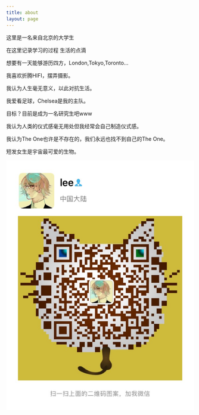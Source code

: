 ```yaml
---
title: about
layout: page
---
```


这里是一名来自北京的大学生

在这里记录学习的过程  生活的点滴

想要有一天能够游历四方，London,Tokyo,Toronto...

我喜欢折腾HIFI，摆弄摄影。

我认为人生毫无意义，以此对抗生活。

我爱看足球，Chelsea是我的主队。

目标？目前是成为一名研究生吧www

我认为人类的仪式感毫无用处但我经常会自己制造仪式感。

我认为The One也许是不存在的，我们永远也找不到自己的The One。

短发女生是宇宙最可爱的生物。

![0](https://github.com/thymelee/thymelee.github.io/blob/master/about/wechat.JPG)

